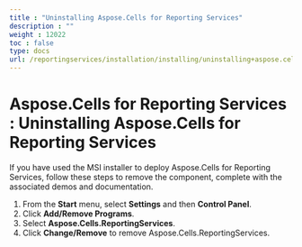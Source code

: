 ```yaml
---
title : "Uninstalling Aspose.Cells for Reporting Services" 
description : "" 
weight : 12022 
toc : false
type: docs
url: /reportingservices/installation/installing/uninstalling+aspose.cells+for+reporting+services/
---
```


# Aspose.Cells for Reporting Services : Uninstalling Aspose.Cells for Reporting Services


If you have used the MSI installer to deploy Aspose.Cells for Reporting Services, follow these steps to remove the component, complete with the associated demos and documentation.

1.  From the **Start** menu, select **Settings** and then **Control Panel**.
2.  Click **Add/Remove Programs**.
3.  Select **Aspose.Cells.ReportingServices**.
4.  Click **Change/Remove** to remove Aspose.Cells.ReportingServices.


